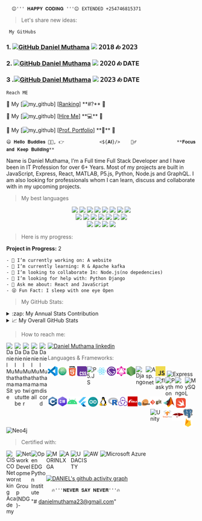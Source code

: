       😊''' 𝐇𝐀𝐏𝐏𝐘 𝐂𝐎𝐃𝐈𝐍𝐆 '''😊 EXTENDED +254746815371
                                                                   
> Let's share new ideas:

     My GitHubs
     
### 1. [![GitHub Daniel Muthama](https://img.shields.io/github/followers/danielmuthama?label=Follow%20Me&style=flat-square)](https://github.com/danielmuthama) <img src="https://visitor-badge.laobi.icu/badge?page_id=danielmuthama-Read.md"> 𝟤𝟢𝟣𝟪 𝓉𝑜 𝟤𝟢𝟤𝟥
### 2. [![GitHub Daniel Muthama](https://img.shields.io/github/followers/ProfLaura?label=Follow%20Me&style=flat-square)](https://github.com/ProfLaura) <img src="https://visitor-badge.laobi.icu/badge?page_id=ProfLaura-Read.md"> 𝟤𝟢𝟤𝟢 𝓉𝑜 DATE
### 3 .[![GitHub Daniel Muthama](https://img.shields.io/github/followers/danielmuthama23?label=Follow%20Me&style=flat-square)](https://github.com/danielmuthama23) <img src="https://visitor-badge.laobi.icu/badge?page_id=danielmuthama23-Read.md"> 𝟤𝟢𝟤𝟥 𝓉𝑜 DATE

    Reach ME

<p align = ""
   <h3 align=""> 🙌 My </h> [<img align="" alt="my_github" width="20px" src="my pictures/git.png" />] [<a href="https://committers.top/kenya" target="_blank" rel="noreferrer">Ranking</a>] **#?** 🙌
</p>
<p align = ""
   <h3 align=""> 🙌 My </h> [<img align="" alt="my_github" width="20px" src="https://cdn3.iconfinder.com/data/icons/inficons/512/linkedin.png" />] [<a href="https://www.linkedin.com/in/daniel-muthama-577b211a5/" target="_blank" rel="noreferrer">Hire Me</a>] **💻** 🙌
</p>
<p align = ""
   <h3 align=""> 🙌 My </h> [<img align="" alt="my_github" width="20px" src="my pictures/dti.jpeg" />] [<a href="https://danielmuthama.github.io/my_portfolio/" target="_blank" rel="noreferrer">Prof. Portfolio</a>] **📖** 🙌
</p>


    😃 𝐇𝐞𝐥𝐥𝐨 𝐁𝐮𝐝𝐝𝐢𝐞𝐬 👋🏻, 👉             <${𝐀𝐈}/>    🚶‍♂️               **𝐅𝐨𝐜𝐮𝐬 𝐚𝐧𝐝 𝐊𝐞𝐞𝐩 𝐁𝐮𝐢𝐥𝐝𝐢𝐧𝐠**
    
<p>
Name is Daniel Muthama, I’m a Full time Full Stack Developer and I have been in IT Profession for over 6+ Years. Most of my projects are built in JavaScript, Express, React, MATLAB, P5.js, Python, Node.js and GraphQL. I am also looking for professionals whom I can learn, discuss and collaborate with in my upcoming projects.
      
> My best languages
 
 <p align="center">
  <img src="https://img.shields.io/badge/Code-JavaScript-informational?style=flat&logo=JavaScript&color=F7DF1E">
  <img src="https://img.shields.io/badge/Code-React-informational?style=flat&logo=react&color=61DAFB">
  <img src="https://img.shields.io/badge/Code-Node.js-informational?style=flat&logo=Node.js&color=3D883B">
  <img src="https://img.shields.io/badge/Code-AdonisJS-informational?style=flat&logo=AdonisJS&color=20004F">
  <img src="https://img.shields.io/badge/Code-HTML5-informational?style=flat&logo=HTML5&color=E34F26">
  <img src="https://img.shields.io/badge/Code-C-informational?style=flat&logo=C&color=A8B9CC">
  <img src="https://img.shields.io/badge/Code-Python-informational?style=flat&logo=Python&color=3776AB">
  <img src="https://img.shields.io/badge/Code-Django-informational?style=flat&logo=Django&color=0F3D2D">
  <br>
  <img src="https://img.shields.io/badge/Tool-Vim-informational?style=flat&logo=Vim&color=3D883B">
  <img src="https://img.shields.io/badge/Tool-PostgreSQL-informational?style=flat&logo=PostgreSQL&color=336791">
  <img src="https://img.shields.io/badge/Tool-NPM-informational?style=flat&logo=NPM&color=CB0000">
  <img src="https://img.shields.io/badge/Tool-Yarn-informational?style=flat&logo=Yarn&color=2C8EBB">
  <img src="https://img.shields.io/badge/Tool-Git-informational?style=flat&logo=Git&color=F05032">
  <img src="https://img.shields.io/badge/Tool-GitHub-informational?style=flat&logo=GitHub&color=181717">
  <img src="https://img.shields.io/badge/Tool-Insomnia-informational?style=flat&logo=Insomnia&color=3E028B">
  <br>
  <img src="https://img.shields.io/badge/Style-CSS3-informational?style=flat&logo=CSS3&color=1572B6">
  <img src="https://img.shields.io/badge/Style-Styled--Components-informational?style=flat&logo=styled-components&color=CC6699">
  <img src="https://img.shields.io/badge/Style-Sass-informational?style=flat&logo=Sass&color=DB7093">
  <img src="https://img.shields.io/badge/Style-Bootstrap-informational?style=flat&logo=Bootstrap&color=7952B3">
   </p>
   
> Here is my progress:

**Project in Progress:** 2
   
    - 🔭 I’m currently working on: A website
    - 🌱 I’m currently learning: R & Apache kafka
    - 👯 I’m looking to collaborate In: Node.js(no depedencies)
    - 🤔 I’m looking for help with: Python Django
    - 💬 Ask me about: React and JavaScript
    - 😜 Fun Fact: I sleep with one eye Open

> My GitHub Stats:
<p>
  <details><summary>:zap: My Annual Stats Contribution </summary>
      
<img align="left" alt="My GitHub Stats" width="350px" src="https://github-readme-stats-kauer3.vercel.app/api?username=danielmuthama23&count_private=true&hide_border=true&show_icons=true&hide_title=true&layout=compact&theme=radical" alt="Daniel's GitHub stats" />
 <img align="" alt="Muthama's Top used languages on Github" width="350px" src="https://github-readme-stats.vercel.app/api/top-langs/?username=danielmuthama23&count_private=true&hide_border=true&hide_title=true&layout=compact&show_icons=true&theme=radical"/></details>
<details><summary>📈 My Overall GitHub Stats</summary>
<img width="300" src="https://metrics.lecoq.io/danielmuthama23" alt="Github Metrics">
<img width="350" src="https://github-readme-streak-stats.herokuapp.com/?user=danielmuthama23" alt="Github Streak Stats"></details>
</p>
 
> How to reach me:

[<img align="left" alt="Daniel Muthama Site" width="22px" src="https://img.icons8.com/cute-clipart/2x/facebook-new.png" />][facebook]
[<img align="left" alt="Daniel Muthama youtube" width="22px" src="https://img.icons8.com/doodle/2x/youtube.png" />][youtube]
[<img align="left" alt="Daniel Muthama twitter" width="22px" src="https://img.icons8.com/cute-clipart/2x/twitter.png" />][twitter]
[<img align="left" alt="Daniel Muthama gmail" width="22px" src="https://img.icons8.com/color/2x/gmail-login.png" />][gmail]
[<img align="left" alt="Daniel Muthama discord" width="22px" src="https://img.icons8.com/cute-clipart/2x/discord-logo.png" />][discord]
[<img align="" alt="Daniel Muthama linkedin" width="22px" src="https://img.icons8.com/cute-clipart/2x/linkedin.png" />][linkedin]</span>
<br/>

> Languages & Frameworks:

<img align="left" alt="Visual Studio Code" width="26px" src="https://raw.githubusercontent.com/github/explore/80688e429a7d4ef2fca1e82350fe8e3517d3494d/topics/visual-studio-code/visual-studio-code.png" />
<img align="left" alt="Atom" width="26px" src="https://raw.githubusercontent.com/github/explore/80688e429a7d4ef2fca1e82350fe8e3517d3494d/topics/atom/atom.png" />
<img align="left" alt="HTML5" width="26px" src="https://raw.githubusercontent.com/github/explore/80688e429a7d4ef2fca1e82350fe8e3517d3494d/topics/html/html.png" />
<img align="left" alt="CSS3" width="26px" src="https://raw.githubusercontent.com/github/explore/80688e429a7d4ef2fca1e82350fe8e3517d3494d/topics/css/css.png" />
<img align="left" alt="P5.JS" width="26px" src="https://miro.medium.com/max/300/1*h9G7gjWQeQVwqkbhHVvOQg.png" />
<img align="" alt="JavaScript" width="26px" src="https://raw.githubusercontent.com/github/explore/80688e429a7d4ef2fca1e82350fe8e3517d3494d/topics/javascript/javascript.png" />
<img align="left" alt="React" width="26px" src="https://raw.githubusercontent.com/github/explore/80688e429a7d4ef2fca1e82350fe8e3517d3494d/topics/react/react.png" />
<img align="left" alt="Gatsby" width="26px" src="https://raw.githubusercontent.com/github/explore/e94815998e4e0713912fed477a1f346ec04c3da2/topics/gatsby/gatsby.png" />
<img align="left" alt="GraphQL" width="26px" src="https://raw.githubusercontent.com/github/explore/80688e429a7d4ef2fca1e82350fe8e3517d3494d/topics/graphql/graphql.png" />
<img align="left" alt="Node.js" width="26px" src="https://raw.githubusercontent.com/github/explore/80688e429a7d4ef2fca1e82350fe8e3517d3494d/topics/nodejs/nodejs.png" />
<img align="left" alt="Django" width="26px" src="https://www.liquidweb.com/wp-content/uploads/2024/03/do-web-development-using-python-django.png" />
<img align="" alt="Express" width="26px" src="my pictures/download.png" />
<img align="left" alt="Asp.net" width="26px" src="https://www.natmarchand.fr/wp-content/uploads/2018/05/asp.net_.jpg" />
<img align="left" alt="flask" width="26px" src="my pictures/images.png" />
<img align="left" alt="Python" width="26px" src="my pictures/download (1).png" />
<img align="left" alt="mongo" width="26px" src="my pictures/Mongo.png" />
<img align="left" alt="MySQL" width="30px" src="https://cdn.freebiesupply.com/logos/large/2x/mysql-logo-svg-vector.svg" />
<img align="" alt="Git" width="30px" src="https://raw.githubusercontent.com/github/explore/80688e429a7d4ef2fca1e82350fe8e3517d3494d/topics/git/git.png" />
<img align="left" alt="C++" width="26px" src="https://raw.githubusercontent.com/github/explore/80688e429a7d4ef2fca1e82350fe8e3517d3494d/topics/cpp/cpp.png" />
<img align="left" alt="C#" width="26px" src="https://raw.githubusercontent.com/github/explore/80688e429a7d4ef2fca1e82350fe8e3517d3494d/topics/csharp/csharp.png" />
<img align="left" alt="Android" width="26px" src="https://raw.githubusercontent.com/github/explore/80688e429a7d4ef2fca1e82350fe8e3517d3494d/topics/android/android.png" />
<img align="left" alt="Flutter" width="28px" src="https://raw.githubusercontent.com/github/explore/cebd63002168a05a6a642f309227eefeccd92950/topics/flutter/flutter.png" />
<img align="left" alt="Arduino" width="28px" src="https://raw.githubusercontent.com/github/explore/80688e429a7d4ef2fca1e82350fe8e3517d3494d/topics/arduino/arduino.png" />
<img align="" alt="Matlab" width="30px" src="https://raw.githubusercontent.com/github/explore/80688e429a7d4ef2fca1e82350fe8e3517d3494d/topics/matlab/matlab.png" />
<img align="left" alt="Linux" width="26px" src="https://raw.githubusercontent.com/github/explore/80688e429a7d4ef2fca1e82350fe8e3517d3494d/topics/linux/linux.png" />
<img align="left" alt="R language" width="26px" src="https://raw.githubusercontent.com/github/explore/80688e429a7d4ef2fca1e82350fe8e3517d3494d/topics/r/r.png" />
<img align="left" alt="Redux" width="26px" src="https://raw.githubusercontent.com/github/explore/80688e429a7d4ef2fca1e82350fe8e3517d3494d/topics/redux/redux.png" />
<img align="left" alt="Ruby" width="26px" src="https://raw.githubusercontent.com/github/explore/80688e429a7d4ef2fca1e82350fe8e3517d3494d/topics/rails/rails.png" />
<img align="left" alt="Scikit-learn" width="34px" src="https://raw.githubusercontent.com/github/explore/80688e429a7d4ef2fca1e82350fe8e3517d3494d/topics/scikit-learn/scikit-learn.png" />
<img align="" alt="Swift" width="26px" src="https://raw.githubusercontent.com/github/explore/80688e429a7d4ef2fca1e82350fe8e3517d3494d/topics/swift/swift.png" />
<img align="left" alt="Unity" width="32px" src="https://blog.desdelinux.net/wp-content/uploads/2020/08/unity-codice-software.jpg" />
<img align="left" alt="Tensorflow" width="26px" src="https://raw.githubusercontent.com/github/explore/80688e429a7d4ef2fca1e82350fe8e3517d3494d/topics/tensorflow/tensorflow.png" />
<img align="left" alt="Moongose" width="30px" src="https://raw.githubusercontent.com/github/explore/80688e429a7d4ef2fca1e82350fe8e3517d3494d/topics/mongoose/mongoose.png" />
<img align="left" alt="PostgreSQL" width="24px" src="https://raw.githubusercontent.com/github/explore/80688e429a7d4ef2fca1e82350fe8e3517d3494d/topics/postgresql/postgresql.png" />
<img align="left" alt="Firebase" width="24px" src="https://raw.githubusercontent.com/github/explore/80688e429a7d4ef2fca1e82350fe8e3517d3494d/topics/firebase/firebase.png" />
<img align="" alt="Neo4j" width="26px" src="https://static-00.iconduck.com/assets.00/neo4j-icon-452x512-b63ajo4a.png" />
<br />


> Certified with:

<img align="left" alt="CISCO Networking Academy" width="26px" src="https://encrypted-tbn0.gstatic.com/images?q=tbn:ANd9GcQv2L5Z634Md0fcxuBweoi1WNvbIwC1Pf4tZP4FJud2RrnjQFOz35eX3QA2TMR6dAm810g&usqp=CAU" />
<img align="left" alt="Network Development Group (NDG)-" width="40px" src="https://www.netdevgroup.com/static/img/ndg_logo.svg" />
<img align="left" alt="Open EDG Python Institute" width="40px" src="https://encrypted-tbn0.gstatic.com/images?q=tbn:ANd9GcQC08Q-mFAyd5oO0VgXAuCmZcA6OnjAof6qKA&s" />
<img align="" alt="Microsoft Azure" width="50px" src="https://logos-world.net/wp-content/uploads/2021/03/Microsoft-Azure-Logo.png" />
<img align="left" alt="MORINGA" width="35px" src="https://pbs.twimg.com/profile_images/1489569110040141826/ZzZgytR8_400x400.png" />
<img align="left" alt="ALX" width="30px" src="https://static6.tgstat.ru/channels/_0/92/926d46830ed20086ac4ea5b7d6af3552.jpg" />
<img align="left" alt="UDACITY" width="34px" src="https://cdn-images-1.medium.com/max/1200/1*kS6zBDOS5kw0R-SschjLhg.png" />
<img align="left" alt="AWS" width="44px" src="https://a0.awsstatic.com/libra-css/images/logos/aws_logo_smile_1200x630.png" />





[gmail]: mailto:danielmuthama23@gmail.com
[facebook]: https://www.facebook.com/dasomtechnologiesinc
[discord]: https://discord.gg/jNTPtz
[website]: https://dasomtechnologiesinc.com
[youtube]: https://www.youtube.com/channel/UCey7Rht0HRNAbpm7AoWdi7Q?view_as=subscriber
[twitter]: https://twitter.com/danielmuthama18
[linkedin]: https://www.linkedin.com/in/daniel-muthama-577b211a5/
[my_github]: https://github.com/danielmuthama
[active_users]: https://commits.top/kenya.html

<br />
<br />
<br />

[![DANIEL's github activity graph](https://github-readme-activity-graph.vercel.app/graph?username=danielmuthama23&theme=dracula)](https://github.com/danielmuthama23/github-readme-activity-graph)

      🔥'''𝐍𝐄𝐕𝐄𝐑 𝐒𝐀𝐘 𝐍𝐄𝐕𝐄𝐑'''🔥
"# danielmuthama23@gmail.com" 
